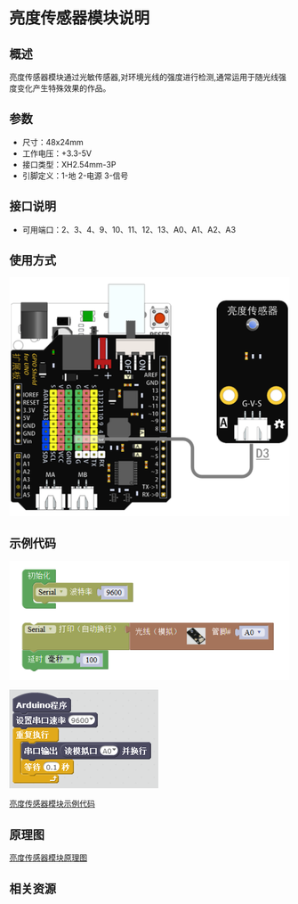 # 亮度传感器模块说明   

## 概述
亮度传感器模块通过光敏传感器,对环境光线的强度进行检测,通常运用于随光线强度变化产生特殊效果的作品。

## 参数 
- 尺寸：48x24mm
- 工作电压：+3.3-5V
- 接口类型：XH2.54mm-3P
- 引脚定义：1-地 2-电源 3-信号  

## 接口说明
- 可用端口：2、3、4、9、10、11、12、13、A0、A1、A2、A3  

## 使用方式
![](./images/10.png)

## 示例代码
![](./images/88.png)

![](./images/53.png)

[亮度传感器模块示例代码](http://www.haohaodada.com/show.php?id=956410)

## 原理图
[亮度传感器模块原理图](https://github.com/Haohaodada-official/haohaodada-docs/blob/master/%E5%8E%9F%E7%90%86%E5%9B%BE/%E5%85%89%E7%BA%BF%E4%BC%A0%E6%84%9F%E5%99%A8%E6%A8%A1%E5%9D%97.pdf)

## 相关资源
 








